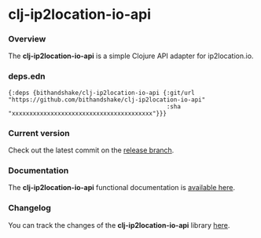 
# clj-ip2location-io-api

### Overview

The <strong>clj-ip2location-io-api</strong> is a simple Clojure API adapter for ip2location.io.

### deps.edn

```
{:deps {bithandshake/clj-ip2location-io-api {:git/url "https://github.com/bithandshake/clj-ip2location-io-api"
                                             :sha     "xxxxxxxxxxxxxxxxxxxxxxxxxxxxxxxxxxxxxxxx"}}}
```

### Current version

Check out the latest commit on the [release branch](https://github.com/bithandshake/clj-ip2location-io-api/tree/release).

### Documentation

The <strong>clj-ip2location-io-api</strong> functional documentation is [available here](https://bithandshake.github.io/clj-ip2location-io-api).

### Changelog

You can track the changes of the <strong>clj-ip2location-io-api</strong> library [here](CHANGES.md).
